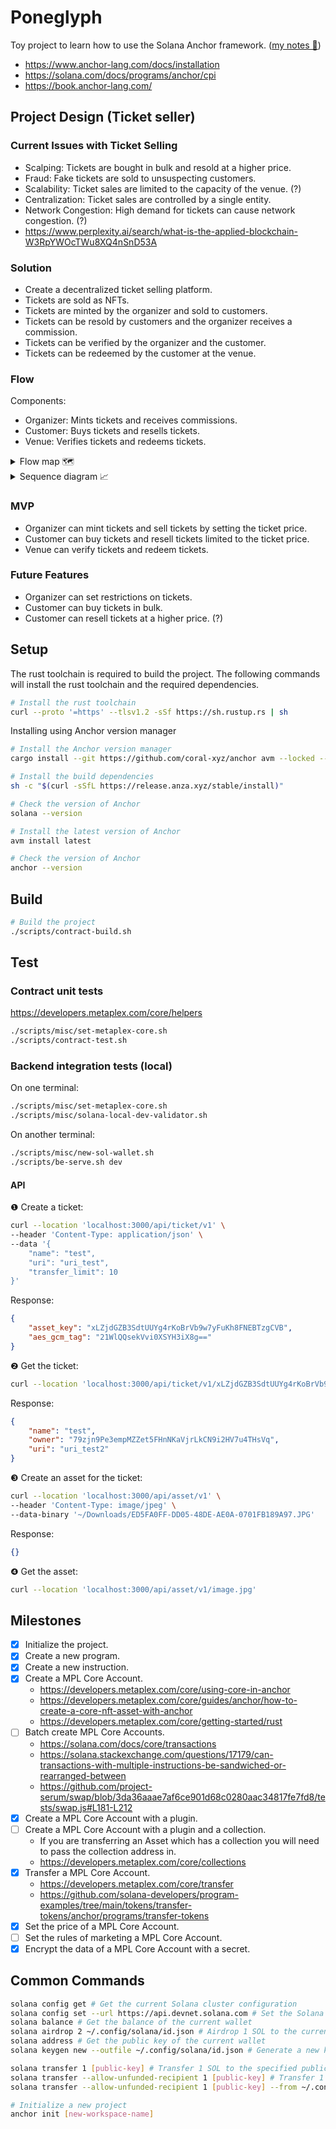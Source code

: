 # Poneglyph

Toy project to learn how to use the Solana Anchor framework. ([my notes 🐒](./docs/README.md))
- https://www.anchor-lang.com/docs/installation
- https://solana.com/docs/programs/anchor/cpi
- https://book.anchor-lang.com/

## Project Design (Ticket seller)

### Current Issues with Ticket Selling

- Scalping: Tickets are bought in bulk and resold at a higher price.
- Fraud: Fake tickets are sold to unsuspecting customers.
- Scalability: Ticket sales are limited to the capacity of the venue. (?)
- Centralization: Ticket sales are controlled by a single entity.
- Network Congestion: High demand for tickets can cause network congestion. (?)
- https://www.perplexity.ai/search/what-is-the-applied-blockchain-W3RpYWOcTWu8XQ4nSnD53A

### Solution

- Create a decentralized ticket selling platform.
- Tickets are sold as NFTs.
- Tickets are minted by the organizer and sold to customers.
- Tickets can be resold by customers and the organizer receives a commission.
- Tickets can be verified by the organizer and the customer.
- Tickets can be redeemed by the customer at the venue.

### Flow

Components:
- Organizer: Mints tickets and receives commissions.
- Customer: Buys tickets and resells tickets.
- Venue: Verifies tickets and redeems tickets.

<details>
<summary>Flow map 🗺️</summary>

```mermaid
graph TD
    A[Organizer] -->|Mint| B((Ticket))
    B -->|Sell| C[Customer]
    C -->|Resell| D[Customer]
    D -->|Sell| E[Customer]
    E -->|Redeem| F[Venue]
```

</details>

<details>
<summary>Sequence diagram 📈</summary>

```mermaid
sequenceDiagram

actor Organizer
participant organizer-hardware
participant server-APIs
participant Solana-contract
participant Solana-network
participant client-app
actor Customer

Organizer ->> server-APIs: Mint tickets request <br>ticket info: {number, price, date, venue, restrictions}
server-APIs ->> Solana-contract: Mint ticket request
Solana-contract ->> Solana-contract: Mint ticket
Solana-contract ->> Solana-network: SolAccount creation
Solana-network ->> Solana-contract: SolAccount creation response
Solana-contract ->> server-APIs: Mint ticket response <br>server can now sell tickets
server-APIs ->> client-app: Ticket sale
Customer ->> client-app: Buy ticket
client-app ->> server-APIs: Ticket sale request
server-APIs ->> Solana-contract: Transfer ticket request
Solana-contract ->> Solana-contract: Transfer ticket
Solana-contract ->> Solana-network: SolAccount update
Solana-network ->> Solana-contract: SolAccount update response
Solana-contract ->> server-APIs: Transfer ticket response
server-APIs ->> client-app: Ticket sale response
client-app ->> client-app: Ticket secured by client-app dynamically <br>(maybe using a 3-rd party service like Apple verify)
Customer ->> client-app: Resell ticket
client-app ->> server-APIs: Ticket resell request
server-APIs ->> Solana-contract: Transfer ticket request
Solana-contract ->> Solana-contract: Transfer ticket
Solana-contract ->> Solana-network: SolAccount update
Solana-network ->> Solana-contract: SolAccount update response
Solana-contract ->> server-APIs: Transfer ticket response
server-APIs ->> client-app: Ticket resell response
client-app ->> client-app: Ticket secured by client-app dynamically <br>(maybe using a 3-rd party service like Apple verify)
Customer ->> client-app: Use ticket
client-app ->> server-APIs: Ticket use request
server-APIs ->> Solana-contract: Redeem ticket request
Solana-contract ->> Solana-contract: Redeem ticket
Solana-contract ->> Solana-network: SolAccount update
Solana-network ->> Solana-contract: SolAccount update response
Solana-contract ->> server-APIs: Redeem ticket response
server-APIs ->> client-app: Ticket use response
client-app ->> organizer-hardware: Ticket verification
organizer-hardware ->> server-APIs: Ticket verification request
server-APIs ->> Solana-contract: Verify ticket request
Solana-contract ->> Solana-contract: Verify ticket
Solana-contract ->> Solana-network: SolAccount update
Solana-network ->> Solana-contract: SolAccount update response
Solana-contract ->> server-APIs: Verify ticket response
server-APIs ->> organizer-hardware: Ticket verification response
```

</details>

### MVP

- Organizer can mint tickets and sell tickets by setting the ticket price.
- Customer can buy tickets and resell tickets limited to the ticket price.
- Venue can verify tickets and redeem tickets.

### Future Features

- Organizer can set restrictions on tickets.
- Customer can buy tickets in bulk.
- Customer can resell tickets at a higher price. (?)

## Setup

The rust toolchain is required to build the project. The following commands will install the rust toolchain and the required dependencies.

```bash
# Install the rust toolchain
curl --proto '=https' --tlsv1.2 -sSf https://sh.rustup.rs | sh
```

Installing using Anchor version manager
```bash
# Install the Anchor version manager
cargo install --git https://github.com/coral-xyz/anchor avm --locked --force

# Install the build dependencies
sh -c "$(curl -sSfL https://release.anza.xyz/stable/install)"

# Check the version of Anchor
solana --version

# Install the latest version of Anchor
avm install latest

# Check the version of Anchor
anchor --version
```

## Build

```bash
# Build the project
./scripts/contract-build.sh
```

## Test

### Contract unit tests

https://developers.metaplex.com/core/helpers

```bash
./scripts/misc/set-metaplex-core.sh
./scripts/contract-test.sh
```

### Backend integration tests (local)

On one terminal:
```bash
./scripts/misc/set-metaplex-core.sh
./scripts/misc/solana-local-dev-validator.sh
```

On another terminal:
```bash
./scripts/misc/new-sol-wallet.sh
./scripts/be-serve.sh dev
```

#### API

❶ Create a ticket:
```bash
curl --location 'localhost:3000/api/ticket/v1' \
--header 'Content-Type: application/json' \
--data '{
    "name": "test",
    "uri": "uri_test",
    "transfer_limit": 10
}'
```

Response:
```json
{
    "asset_key": "xLZjdGZB3SdtUUYg4rKoBrVb9w7yFuKh8FNEBTzgCVB",
    "aes_gcm_tag": "21WlQQsekVvi0XSYH3iX8g=="
}
```

❷ Get the ticket:
```bash
curl --location 'localhost:3000/api/ticket/v1/xLZjdGZB3SdtUUYg4rKoBrVb9w7yFuKh8FNEBTzgCVB?aes_gcm_tag=21WlQQsekVvi0XSYH3iX8g%3D%3D'
```

Response:
```json
{
    "name": "test",
    "owner": "79zjn9Pe3empMZZet5FHnNKaVjrLkCN9i2HV7u4THsVq",
    "uri": "uri_test2"
}
```

❸ Create an asset for the ticket:
```bash
curl --location 'localhost:3000/api/asset/v1' \
--header 'Content-Type: image/jpeg' \
--data-binary '~/Downloads/ED5FA0FF-DD05-48DE-AE0A-0701FB189A97.JPG'
```

Response:
```json
{}
```

❹ Get the asset:
```bash
curl --location 'localhost:3000/api/asset/v1/image.jpg'
```

## Milestones

- [x] Initialize the project.
- [x] Create a new program.
- [x] Create a new instruction.
- [x] Create a MPL Core Account.
    - https://developers.metaplex.com/core/using-core-in-anchor
    - https://developers.metaplex.com/core/guides/anchor/how-to-create-a-core-nft-asset-with-anchor
    - https://developers.metaplex.com/core/getting-started/rust
- [ ] Batch create MPL Core Accounts.
    - https://solana.com/docs/core/transactions
    - https://solana.stackexchange.com/questions/17179/can-transactions-with-multiple-instructions-be-sandwiched-or-rearranged-between
    - https://github.com/project-serum/swap/blob/3da36aaae7af6ce901d68c0280aac34817fe7fd8/tests/swap.js#L181-L212
- [x] Create a MPL Core Account with a plugin.
- [ ] Create a MPL Core Account with a plugin and a collection.
    - If you are transferring an Asset which has a collection you will need to pass the collection address in.
    - https://developers.metaplex.com/core/collections
- [x] Transfer a MPL Core Account.
    - https://developers.metaplex.com/core/transfer
    - https://github.com/solana-developers/program-examples/tree/main/tokens/transfer-tokens/anchor/programs/transfer-tokens
- [x] Set the price of a MPL Core Account.
- [ ] Set the rules of marketing a MPL Core Account.
- [x] Encrypt the data of a MPL Core Account with a secret.

## Common Commands

```bash
solana config get # Get the current Solana cluster configuration
solana config set --url https://api.devnet.solana.com # Set the Solana cluster configuration
solana balance # Get the balance of the current wallet
solana airdrop 2 ~/.config/solana/id.json # Airdrop 1 SOL to the current wallet
solana address # Get the public key of the current wallet
solana keygen new --outfile ~/.config/solana/id.json # Generate a new keypair

solana transfer 1 [public-key] # Transfer 1 SOL to the specified public key
solana transfer --allow-unfunded-recipient 1 [public-key] # Transfer 1 SOL to the specified public key even if it's unfunded
solana transfer --allow-unfunded-recipient 1 [public-key] --from ~/.config/solana/id.json # Transfer 1 SOL from the current wallet to the specified public key even if it's unfunded

# Initialize a new project
anchor init [new-workspace-name]
```
